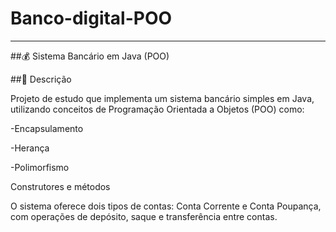# Banco-digital-POO


---
##💰 Sistema Bancário em Java (POO)

##📝 Descrição

Projeto de estudo que implementa um sistema bancário simples em Java, utilizando conceitos de Programação Orientada a Objetos (POO) como:

-Encapsulamento

-Herança

-Polimorfismo

Construtores e métodos

O sistema oferece dois tipos de contas: Conta Corrente e Conta Poupança, com operações de depósito, saque e transferência entre contas.
